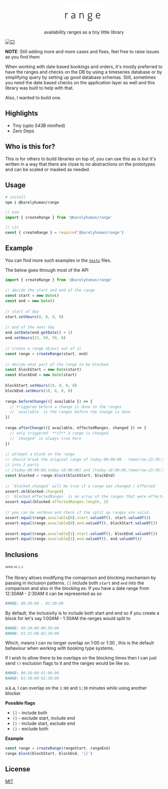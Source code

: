 <p align="center">
  <img src="images/range.png" height="64">
<p align="center">availability ranges as a tiny little library</p>

[![CI](https://github.com/barelyhuman/range/actions/workflows/ci.yml/badge.svg)](https://github.com/barelyhuman/range/actions/workflows/ci.yml)

**NOTE**: Still adding more and more cases and fixes, feel free to raise issues as you find them

When working with date based bookings and orders, it's mostly preferred to have the
ranges and checks on the DB by using a timeseries database or by simplifying query by setting up good database schemas. Still, sometimes you need the date based checks on the application layer as well and this library was built to help with that.

Also, I wanted to build one.

## Highlights

- Tiny (upto _543B_ minified)
- Zero Deps

## Who is this for?

This is for others to build libraries on top of, you can use this as is but it's written in a way that there are close to no abstractions on the prototypes and can be scaled or masked as needed.

## Usage

```sh
# install
npm i @barelyhuman/range
```

```js
// esm
import { createRange } from '@barelyhuman/range'
```

```js
// cjs
const { createRange } = require('@barelyhuman/range')
```

## Example

You can find more such examples in the [`tests`](/tests/) files.

The below goes through most of the API

```js
import { createRange } from '@barelyhuman/range'

// decide the start and end of the range
const start = new Date()
const end = new Date()

// start of day
start.setHours(0, 0, 0, 0)

// end of the next day
end.setDate(end.getDate() + 1)
end.setHours(23, 59, 59, 0)

// create a range object out of it
const range = createRange(start, end)

// decide what part of the range to be blocked
const blockStart = new Date(start)
const blockEnd = new Date(start)

blockStart.setHours(10, 0, 0, 0)
blockEnd.setHours(18, 0, 0, 0)

range.beforeChange(({ available }) => {
  // triggered before a change is done to the ranges
  // `available` is the ranges before the change is done
})

range.afterChange(({ available, effectedRanges, changed }) => {
  // only triggered  **if** a range is changed
  // `changed` is always true here
})

// attempt a block on the range
// should break the original range of today-00:00:00 - tomorrow-23:59:59
// into 2 parts
// [today-00:00:00,today-10:00:00] and [today-18:00:00,tomorrow-23:59:59]
const blocked = range.block(blockStart, blockEnd)

// `blocked.changed` will be true if a range was changed / effected
assert.ok(blocked.changed)
// `blocked.effectedRanges` is an array of the ranges that were effected
assert.equal(blocked.effectedRanges.length, 1)

// you can be verbose and check if the split up ranges are valid.
assert.equal(range.available[0].start.valueOf(), start.valueOf())
assert.equal(range.available[0].end.valueOf(), blockStart.valueOf())

assert.equal(range.available[1].start.valueOf(), blockEnd.valueOf())
assert.equal(range.available[1].end.valueOf(), end.valueOf())
```

## Inclusions
<sub><sup>since <code>v0.1.2</code></sup></sub>

The library allows modifying the comaprison and blocking mechanism by passing in inclusion patterns. 
`[]` include both `start` and `end` into the comparison and also in the blocking
ex:
If you have a date range from 12:30AM - 2:30AM it can be represented as so 

```md
RANGE: 00:30:00 - 02:30:00
```


By default, the inclusivity is to include both start and end so if you create a block for let's say 1:00AM - 1:30AM 
the ranges would split to 

```md
RANGE: 00:30:00-00:59:00
RANGE: 01:31:00-02:30:00
```
Which, means I can no longer overlap on 1:00 or 1:30 , this is the default behaviour when working with booking type systems.

If I wish to allow there to be overlaps on the blocking times then I can just send `()` exclusion flags to it and 
the ranges would be like so.

```md
RANGE: 00:30:00-01:00:00
RANGE: 01:30:00-02:30:00
```

a.k.a, I can overlap on the `1:00` and `1:30` minutes while using another blocker


**Possible flags**
- `[]` - include both
- `(]` - exclude start, include end
- `[)` - include start, exclude end
- `()` - exclude both

**Example**
```js
const range = createRange(rangeStart, rangeEnd)
range.block(blockStart, blockEnd, '[]')
```


## License

[MIT](/license)
